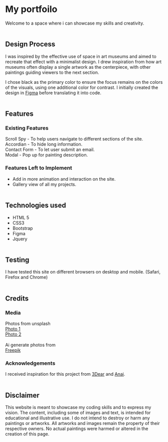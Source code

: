 # My portfoilo
Welcome to a space where i can showcase my skills and creativity.
<br/><br/>

## Design Process
I was inspired by the effective use of space in art museums and aimed to recreate that effect with a minimalist design. I drew inspiration from how art museums often display a single artwork as the centerpiece, with other paintings guiding viewers to the next section. 

I chose black as the primary color to ensure the focus remains on the colors of the visuals, using one additional color for contrast. I initially created the design in [Figma](https://www.figma.com/proto/hEFzUug7bx6ODKx8qU0Y6S/Portfoilo?node-id=5-2&t=uAGAgzxvSODTRBLf-1) before translating it into code.
<br/><br/>

## Features

### Existing Features
Scroll Spy -  To help users navigate to different sections of the site.<br/>
Accordian - To hide long information.<br/>
Contact Form - To let user submit an email. <br/>
Modal - Pop up for painting description.

### Features Left to Implement
- Add in more animation and interaction on the site. 
- Gallery view of all my projects. 
<br/><br/>

## Technologies used
- HTML 5
- CSS3
- Bootstrap
- Figma
- Jquery
<br/><br/>

## Testing
I have tested this site on different browsers on desktop and mobile. (Safari, Firefox and Chrome)
<br/><br/>

## Credits

### Media
Photos from unsplash<br/>
[Photo 1](https://unsplash.com/photos/woman-wearing-white-headdress-while-holding-blue-bowl-painting-Kv1hYl9LlxU)<br/>
[Photo 2](https://unsplash.com/photos/woman-in-blue-bikini-bottom-lying-on-blue-textile-jaWqPEPemvU)<br/><br/>
Ai generate photos from <br/>[Freepik](https://www.freepik.com/)

### Acknowledgements
I received inspiration for this project from [3Dear](https://www.3dear.se/) and [Anai](https://anaiwood.com/en).
<br/><br/>

## Disclaimer
This website is meant to showcase my coding skills and to express my vision. The content, including some of images and text, is intended for educational and illustrative use. I do not intend to destroy or harm any paintings or artworks. All artworks and images remain the property of their respective owners. No actual paintings were harmed or altered in the creation of this page.
